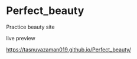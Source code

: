 # Perfect_beauty
Practice beauty site

live preview

https://tasnuvazaman019.github.io/Perfect_beauty/
